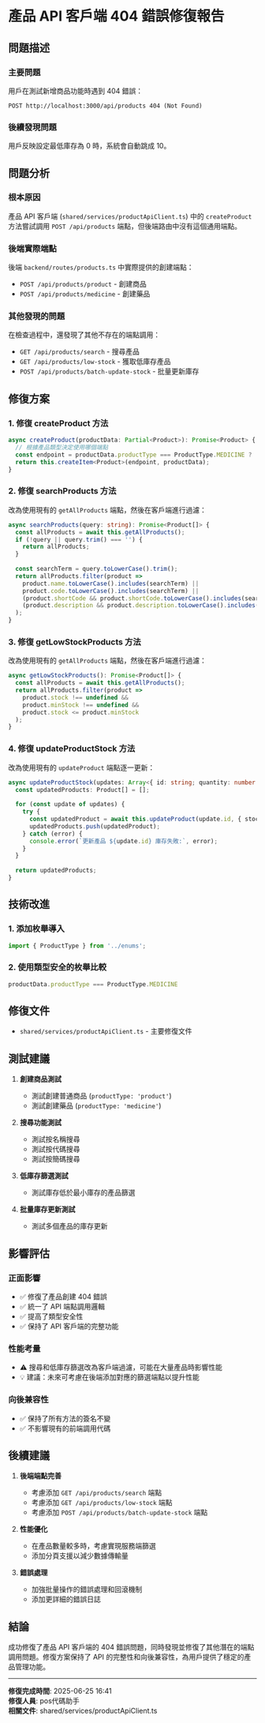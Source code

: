 # 產品 API 客戶端 404 錯誤修復報告

## 問題描述

### 主要問題
用戶在測試新增商品功能時遇到 404 錯誤：
```
POST http://localhost:3000/api/products 404 (Not Found)
```

### 後續發現問題
用戶反映設定最低庫存為 0 時，系統會自動跳成 10。

## 問題分析

### 根本原因
產品 API 客戶端 (`shared/services/productApiClient.ts`) 中的 `createProduct` 方法嘗試調用 `POST /api/products` 端點，但後端路由中沒有這個通用端點。

### 後端實際端點
後端 `backend/routes/products.ts` 中實際提供的創建端點：
- `POST /api/products/product` - 創建商品
- `POST /api/products/medicine` - 創建藥品

### 其他發現的問題
在檢查過程中，還發現了其他不存在的端點調用：
- `GET /api/products/search` - 搜尋產品
- `GET /api/products/low-stock` - 獲取低庫存產品  
- `POST /api/products/batch-update-stock` - 批量更新庫存

## 修復方案

### 1. 修復 createProduct 方法
```typescript
async createProduct(productData: Partial<Product>): Promise<Product> {
  // 根據產品類型決定使用哪個端點
  const endpoint = productData.productType === ProductType.MEDICINE ? '/products/medicine' : '/products/product';
  return this.createItem<Product>(endpoint, productData);
}
```

### 2. 修復 searchProducts 方法
改為使用現有的 `getAllProducts` 端點，然後在客戶端進行過濾：
```typescript
async searchProducts(query: string): Promise<Product[]> {
  const allProducts = await this.getAllProducts();
  if (!query || query.trim() === '') {
    return allProducts;
  }
  
  const searchTerm = query.toLowerCase().trim();
  return allProducts.filter(product => 
    product.name.toLowerCase().includes(searchTerm) ||
    product.code.toLowerCase().includes(searchTerm) ||
    (product.shortCode && product.shortCode.toLowerCase().includes(searchTerm)) ||
    (product.description && product.description.toLowerCase().includes(searchTerm))
  );
}
```

### 3. 修復 getLowStockProducts 方法
改為使用現有的 `getAllProducts` 端點，然後在客戶端進行過濾：
```typescript
async getLowStockProducts(): Promise<Product[]> {
  const allProducts = await this.getAllProducts();
  return allProducts.filter(product => 
    product.stock !== undefined && 
    product.minStock !== undefined && 
    product.stock <= product.minStock
  );
}
```

### 4. 修復 updateProductStock 方法
改為使用現有的 `updateProduct` 端點逐一更新：
```typescript
async updateProductStock(updates: Array<{ id: string; quantity: number }>): Promise<Product[]> {
  const updatedProducts: Product[] = [];
  
  for (const update of updates) {
    try {
      const updatedProduct = await this.updateProduct(update.id, { stock: update.quantity });
      updatedProducts.push(updatedProduct);
    } catch (error) {
      console.error(`更新產品 ${update.id} 庫存失敗:`, error);
    }
  }
  
  return updatedProducts;
}
```

## 技術改進

### 1. 添加枚舉導入
```typescript
import { ProductType } from '../enums';
```

### 2. 使用類型安全的枚舉比較
```typescript
productData.productType === ProductType.MEDICINE
```

## 修復文件

- `shared/services/productApiClient.ts` - 主要修復文件

## 測試建議

1. **創建商品測試**
   - 測試創建普通商品 (`productType: 'product'`)
   - 測試創建藥品 (`productType: 'medicine'`)

2. **搜尋功能測試**
   - 測試按名稱搜尋
   - 測試按代碼搜尋
   - 測試按簡碼搜尋

3. **低庫存篩選測試**
   - 測試庫存低於最小庫存的產品篩選

4. **批量庫存更新測試**
   - 測試多個產品的庫存更新

## 影響評估

### 正面影響
- ✅ 修復了產品創建 404 錯誤
- ✅ 統一了 API 端點調用邏輯
- ✅ 提高了類型安全性
- ✅ 保持了 API 客戶端的完整功能

### 性能考量
- ⚠️ 搜尋和低庫存篩選改為客戶端過濾，可能在大量產品時影響性能
- 💡 建議：未來可考慮在後端添加對應的篩選端點以提升性能

### 向後兼容性
- ✅ 保持了所有方法的簽名不變
- ✅ 不影響現有的前端調用代碼

## 後續建議

1. **後端端點完善**
   - 考慮添加 `GET /api/products/search` 端點
   - 考慮添加 `GET /api/products/low-stock` 端點
   - 考慮添加 `POST /api/products/batch-update-stock` 端點

2. **性能優化**
   - 在產品數量較多時，考慮實現服務端篩選
   - 添加分頁支援以減少數據傳輸量

3. **錯誤處理**
   - 加強批量操作的錯誤處理和回滾機制
   - 添加更詳細的錯誤日誌

## 結論

成功修復了產品 API 客戶端的 404 錯誤問題，同時發現並修復了其他潛在的端點調用問題。修復方案保持了 API 的完整性和向後兼容性，為用戶提供了穩定的產品管理功能。

---
**修復完成時間**: 2025-06-25 16:41  
**修復人員**: pos代碼助手  
**相關文件**: shared/services/productApiClient.ts